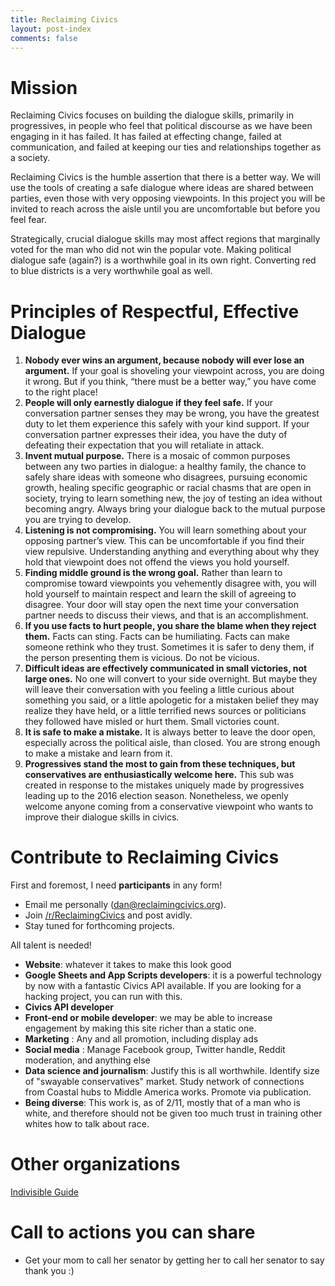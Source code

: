 ```yaml
---
title: Reclaiming Civics
layout: post-index
comments: false
---
```


# Mission 

Reclaiming Civics focuses on building the dialogue skills, primarily in progressives, in people who feel that political discourse as we have been engaging in it has failed. It has failed at effecting change, failed at communication, and failed at keeping our ties and relationships together as a society.

Reclaiming Civics is the humble assertion that there is a better way. We will use the tools of creating a safe dialogue where ideas are shared between parties, even those with very opposing viewpoints. In this project you will be invited to reach across the aisle until you are uncomfortable but before you feel fear.

Strategically, crucial dialogue skills may most affect regions that marginally voted for the man who did not win the popular vote. Making political dialogue safe (again?) is a worthwhile goal in its own right. Converting red to blue districts is a very worthwhile goal as well.


# Principles of Respectful, Effective Dialogue

1. **Nobody ever wins an argument, because nobody will ever lose an argument.** If your goal is shoveling your viewpoint across, you are doing it wrong. But if you think, “there must be a better way,” you have come to the right place!
2. **People will only earnestly dialogue if they feel safe.** If your conversation partner senses they may be wrong, you have the greatest duty to let them experience this safely with your kind support. If your conversation partner expresses their idea, you have the duty of defeating their expectation that you will retaliate in attack.
3. **Invent mutual purpose.** There is a mosaic of common purposes between any two parties in dialogue: a healthy family, the chance to safely share ideas with someone who disagrees, pursuing economic growth, healing specific geographic or racial chasms that are open in society, trying to learn something new, the joy of testing an idea without becoming angry. Always bring your dialogue back to the mutual purpose you are trying to develop.
4. **Listening is not compromising.** You will learn something about your opposing partner’s view. This can be uncomfortable if you find their view repulsive. Understanding anything and everything about why they hold that viewpoint does not offend the views you hold yourself.
5. **Finding middle ground is the wrong goal.** Rather than learn to compromise toward viewpoints you vehemently disagree with, you will hold yourself to maintain respect and learn the skill of agreeing to disagree. Your door will stay open the next time your conversation partner needs to discuss their views, and that is an accomplishment.
6. **If you use facts to hurt people, you share the blame when they reject them.** Facts can sting. Facts can be humiliating. Facts can make someone rethink who they trust. Sometimes it is safer to deny them, if the person presenting them is vicious. Do not be vicious.
7.  **Difficult ideas are effectively communicated in small victories, not large ones.** No one will convert to your side overnight. But maybe they will leave their conversation with you feeling a little curious about something you said, or a little apologetic for a mistaken belief they may realize they have held, or a little terrified news sources or politicians they followed have misled or hurt them. Small victories count.
8. **It is safe to make a mistake.** It is always better to leave the door open, especially across the political aisle, than closed. You are strong enough to make a mistake and learn from it.
9. **Progressives stand the most to gain from these techniques, but conservatives are enthusiastically welcome here.** This sub was created in response to the mistakes uniquely made by progressives leading up to the 2016 election season. Nonetheless, we openly welcome anyone coming from a conservative viewpoint who wants to improve their dialogue skills in civics. 



# Contribute to Reclaiming Civics

First and foremost, I need **participants** in any form!

* Email me personally (dan@reclaimingcivics.org).
* Join <a target="_blank" href="http://reddit.com/r/ReclaimingCivics">/r/ReclaimingCivics</a> and post avidly.
* Stay tuned for forthcoming projects.


All talent is needed!


* **Website**: whatever it takes to make this look good
* **Google Sheets and App Scripts developers**: it is a powerful technology by now with a fantastic Civics API available. If you are looking for a hacking project, you can run with this.
* **Civics API developer**
* **Front-end or mobile developer**: we may be able to increase engagement by making this site richer than a static one.
* **Marketing** : Any and all promotion, including display ads
* **Social media** : Manage Facebook group, Twitter handle, Reddit moderation, and anything else
* **Data science and journalism**: Justify this is all worthwhile. Identify size of "swayable conservatives" market. Study network of connections from Coastal hubs to Middle America works. Promote via publication.
* **Being diverse**: This work is, as of 2/11, mostly that of a man who is white, and therefore should not be given too much trust in training other whites how to talk about race.


# Other organizations

<a target="_blank" href="http://indivisibleguide.com">Indivisible Guide</a>

# Call to actions you can share

* Get your mom to call her senator by getting her to call her senator to say thank you :)

